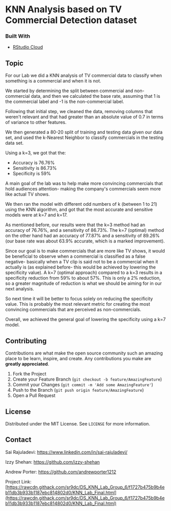 # KNN Analysis based on TV Commercial Detection dataset

<!--
*** Thanks for checking out my groups text lab. If you have a suggestion
*** that would make this better, please fork the repo and create a pull request
*** or simply open an issue with the tag "enhancement".
-->


### Built With

* [RStudio Cloud](https://rstudio.cloud/)



<!-- GETTING STARTED -->
## Topic
For our Lab we did a KNN analysis of TV commercial data to classify when something is a commercial and when it is not. 

We started by determining the split between commercial and non-commercial data, and then we calculated the base rate, assuming that 1 is the commercial label and -1 is the non-commercial label. 

Following that initial step, we cleaned the data, removing columns that weren't relevant and that had greater than an absolute value of 0.7 in terms of variance to other features. 

We then generated a 80-20 split of training and testing data given our data set, and used the k-Nearest Neighbor to classify commercials in the testing data set. 

Using a k=3, we got that the:
* Accuracy is 76.76%
* Sensitivity is 86.73%
* Specificity is 59% 

A main goal of the lab was to help make more convincing commercials that hold audiences attention- making the company's commercials seem more like actual TV shows. 

We then ran the model with different odd numbers of k (between 1 to 21) using the KNN algorithm, and got that the most accurate and sensitive models were at k=7 and k=17. 

As mentioned before, our results were that the k=3 method had an accuracy of 76.76%, and a sensitivity of 86.73%. The k=7 (optimal) method on the other hand had an accuracy of 77.87% and a sensitivity of 89.26% (our base rate was about 63.9% accurate, which is a marked improvement).

Since our goal is to make commercials that are more like TV shows, it would be beneficial to observe when a commercial is classified as a false negative- basically when a TV clip is said not to be a commercial when it actually is (as explained before- this would be achieved by lowering the specificity value). A k=7 (optimal approach) compared to a k=3 results in a specificity reduction from 59% to about 57%. This is only a 2% reduction, so a greater magnitude of reduction is what we should be aiming for in our next analysis. 

So next time it will be better to focus solely on reducing the specificity value. This is probably the most relevant metric for creating the most convincing commercials that are perceived as non-commercials. 

Overall, we achieved the general goal of lowering the specificity using a k=7 model. 

<!-- CONTRIBUTING -->
## Contributing

Contributions are what make the open source community such an amazing place to be learn, inspire, and create. Any contributions you make are **greatly appreciated**.

1. Fork the Project
2. Create your Feature Branch (`git checkout -b feature/AmazingFeature`)
3. Commit your Changes (`git commit -m 'Add some AmazingFeature'`)
4. Push to the Branch (`git push origin feature/AmazingFeature`)
5. Open a Pull Request



<!-- LICENSE -->
## License

Distributed under the MIT License. See `LICENSE` for more information.


<!-- CONTACT -->
## Contact

Sai Rajuladevi: https://www.linkedin.com/in/sai-rajuladevi/

Izzy Shehan: https://github.com/izzy-shehan

Andrew Porter: https://github.com/andrewporter1212

Project Link: [https://rawcdn.githack.com/sr9dc/DS_KNN_Lab_Group_6/f1727b475b9b4eb11db3b933b1187ebc814802d0/KNN_Lab_Final.html](https://rawcdn.githack.com/sr9dc/DS_KNN_Lab_Group_6/f1727b475b9b4eb11db3b933b1187ebc814802d0/KNN_Lab_Final.html)






